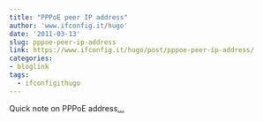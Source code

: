 ```yaml
---
title: "PPPoE peer IP address"
author: 'www.ifconfig.it/hugo'
date: '2011-03-13'
slug: pppoe-peer-ip-address
link: https://www.ifconfig.it/hugo/post/pppoe-peer-ip-address/
categories:
- bloglink
tags:
  - ifconfigithugo
---
```


Quick note on PPPoE address[... <i class="fas fa-external-link-alt"></i>](https://www.ifconfig.it/hugo/post/pppoe-peer-ip-address/)

